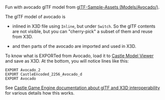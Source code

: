 Fun with avocado glTF model from [glTF-Sample-Assets (Models/Avocado/)](https://github.com/KhronosGroup/glTF-Sample-Assets).

The glTF model of avocado is 

- inlined in X3D file using `Inline`, but under `Switch`. So the glTF contents are not visible, but you can "cherry-pick" a subset of them and reuse from X3D.

- and then parts of the avocado are imported and used in X3D.

To know what is EXPORTed from Avocado, load it to [Castle Model Viewer](https://castle-engine.io/castle-model-viewer) and save as X3D. At the bottom, you will notice lines like this:

```
EXPORT Avocado_2
EXPORT CastleEncoded_2256_Avocado_d
EXPORT Avocado
```

See [Castle Game Engine documentation about glTF and X3D interoperability](https://castle-engine.io/gltf) for various details how this works.
